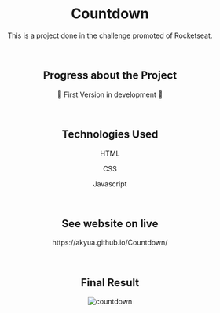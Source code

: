 <h1 align="center"> Countdown </h1>

<p align="center"> This is a project done in the challenge promoted of Rocketseat.  </p>

<br>

<h2 align="center"> Progress about the Project </h2>

<p align="center"> 🚧 First Version in development 🚧 </p>

<br>

<h2 align="center"> Technologies Used </h2>

<p align="center"> HTML </p>
<p align="center"> CSS </p>
<p align="center"> Javascript </p>

<br>

<h2 align="center"> See website on live </h2>

<p align="center"> https://akyua.github.io/Countdown/  </p>

<br>

<h2 align="center"> Final Result </h2>

<div align="center">

![countdown](https://user-images.githubusercontent.com/75745796/214376431-badb42c7-db52-4b37-af1e-9be53fa700f2.png)

</div>



